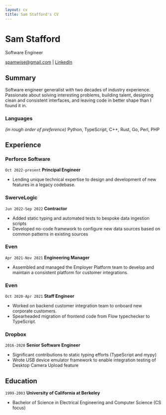 ```yaml
---
layout: cv
title: Sam Stafford's CV
---
```

# Sam Stafford
Software Engineer

<div id="webaddress">
<a href="spamwise@gmail.com">spamwise@gmail.com</a>
| <a href="https://www.linkedin.com/in/sam-stafford-9775012/">LinkedIn</a>
</div>

## Summary
Software engineer generalist with two decades of industry experience.  Passionate about solving interesting problems, building talent, designing clean and consistent interfaces, and leaving code in better shape than I found it in.

### Languages
_(in rough order of preference)_ Python, TypeScript, C++, Rust, Go, Perl, PHP

## Experience

### Perforce Software
`Oct 2022-present`
__Principal Engineer__
 - Lending unique technical expertise to design and development of new features in a legacy codebase.

### SwerveLogic
`Jun 2022-Sep 2022`
__Contractor__
 - Added static typing and automated tests to bespoke data ingestion scripts
 - Developed no-code framework to configure new data sources based on common patterns in existing sources

### Even
`Apr 2021-Nov 2021`
__Engineering Manager__
 - Assembled and managed the Employer Platform team to develop and maintain a consistent platform for customer integrations.

### Even
`Oct 2020-Apr 2021`
__Staff Engineer__
 - Worked on backend customer integration team to onboard new corporate customers.
 - Spearheaded migration of frontend code from Flow typechecker to TypeScript.

### Dropbox
`2016-2020`
__Senior Software Engineer__
 - Significant contributions to static typing efforts (TypeScript and mypy)
 - Wrote USB device emulator framework to enable integration testing of Desktop Camera Upload feature


## Education

`1999-2003`
__University of California at Berkeley__
 - Bachelor of Science in Electrical Engineering and Computer Science (CS focus)

<!-- ### Footer

Last updated: October 2023 -->


